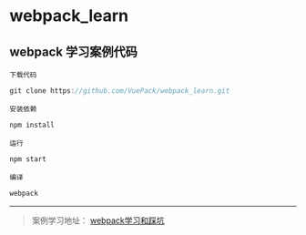# webpack_learn

## webpack 学习案例代码


`下载代码`
```js
git clone https://github.com/VuePack/webpack_learn.git
```

`安装依赖`
```bash
npm install
```

`运行`
```bash
npm start
```

`编译`
```bash
webpack
```

----

> 案例学习地址： [webpack学习和踩坑](http://likr.cn/2016/05/01/webpack%E5%AD%A6%E4%B9%A0%E5%92%8C%E8%B8%A9%E5%9D%91/)

